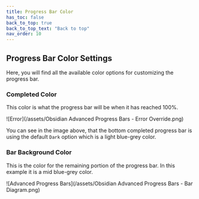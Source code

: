 ```yaml
---
title: Progress Bar Color
has_toc: false
back_to_top: true
back_to_top_text: "Back to top"
nav_order: 10
---
```


## Progress Bar Color Settings
Here, you will find all the available color options for customizing the progress bar.

### Completed Color
This color is what the progress bar will be when it has reached 100%.

![Error](/assets/Obsidian Advanced Progress Bars - Error Override.png)

You can see in the image above, that the bottom completed progress bar is using the default `Dark` option which is a light blue-grey color.

### Bar Background Color
This is the color for the remaining portion of the progress bar.
In this example it is a mid blue-grey color.

![Advanced Progress Bars](/assets/Obsidian Advanced Progress Bars - Bar Diagram.png)
